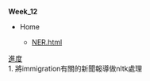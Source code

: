 <p>
  <b>Week_12</b>
  </p>
  
  <p>
  <ul type="disc">
    <li>Home</li>
    <ul type="circle">
      <li><a href="file:///C:/Users/user/Desktop/NER.html">NER.html</a></li> 
        </ul>
        </ul>
        </p>
                  
<p>
     <u>進度</u><br> 
     1. 將immigration有關的新聞報導做nltk處理<br> 
     <p>